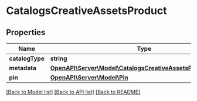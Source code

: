 # CatalogsCreativeAssetsProduct

## Properties
Name | Type | Description | Notes
------------ | ------------- | ------------- | -------------
**catalogType** | **string** |  | 
**metadata** | [**OpenAPI\Server\Model\CatalogsCreativeAssetsProductMetadata**](CatalogsCreativeAssetsProductMetadata.md) |  | 
**pin** | [**OpenAPI\Server\Model\Pin**](Pin.md) |  | 

[[Back to Model list]](../README.md#documentation-for-models) [[Back to API list]](../README.md#documentation-for-api-endpoints) [[Back to README]](../README.md)


